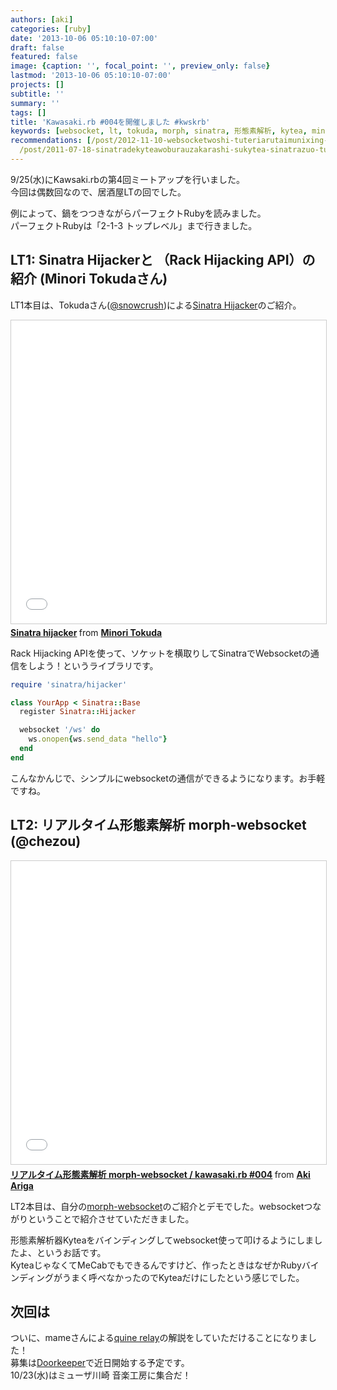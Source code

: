 ```yaml
---
authors: [aki]
categories: [ruby]
date: '2013-10-06 05:10:10-07:00'
draft: false
featured: false
image: {caption: '', focal_point: '', preview_only: false}
lastmod: '2013-10-06 05:10:10-07:00'
projects: []
subtitle: ''
summary: ''
tags: []
title: 'Kawasaki.rb #004を開催しました #kwskrb'
keywords: [websocket, lt, tokuda, morph, sinatra, 形態素解析, kytea, minori, 通信, リアルタイム]
recommendations: [/post/2012-11-10-websocketwoshi-tuteriarutaimunixing-tai-su-jie-xi-wosurumorph-websocketwozuo-tutemita/,
  /post/2011-07-18-sinatradekyteawoburauzakarashi-sukytea-sinatrazuo-tutemita/, /post/2014-04-26-kawasaki-dot-rb-number-011-wokai-cui-simasita-number-kwskrb/]
---
```


9/25(水)にKawsaki.rbの第4回ミートアップを行いました。  
今回は偶数回なので、居酒屋LTの回でした。

例によって、鍋をつつきながらパーフェクトRubyを読みました。  
パーフェクトRubyは「2-1-3 トップレベル」まで行きました。

## LT1: Sinatra Hijackerと （Rack Hijacking API）の紹介 (Minori Tokudaさん)
LT1本目は、Tokudaさん([@snowcrush](https://twitter.com/snowcrush))による[Sinatra Hijacker](https://github.com/minoritea/sinatra-hijacker)のご紹介。

<iframe src="//www.slideshare.net/slideshow/embed_code/key/BSA3YyJloFxpdA" width="595" height="485" frameborder="0" marginwidth="0" marginheight="0" scrolling="no" style="border:1px solid #CCC; border-width:1px; margin-bottom:5px; max-width: 100%;" allowfullscreen> </iframe> <div style="margin-bottom:5px"> <strong> <a href="//www.slideshare.net/minoritokuda/sinatra-hijacker" title="Sinatra hijacker" target="_blank">Sinatra hijacker</a> </strong> from <strong><a href="//www.slideshare.net/minoritokuda" target="_blank">Minori Tokuda</a></strong> </div>

Rack Hijacking APIを使って、ソケットを横取りしてSinatraでWebsocketの通信をしよう！というライブラリです。

```rb
require 'sinatra/hijacker'

class YourApp < Sinatra::Base
  register Sinatra::Hijacker

  websocket '/ws' do
    ws.onopen{ws.send_data "hello"}
  end
end
```

こんなかんじで、シンプルにwebsocketの通信ができるようになります。お手軽ですね。

## LT2: リアルタイム形態素解析 morph-websocket (@chezou)
<iframe src="//www.slideshare.net/slideshow/embed_code/key/mUUmC2lBKEjKIP" width="595" height="485" frameborder="0" marginwidth="0" marginheight="0" scrolling="no" style="border:1px solid #CCC; border-width:1px; margin-bottom:5px; max-width: 100%;" allowfullscreen> </iframe> <div style="margin-bottom:5px"> <strong> <a href="//www.slideshare.net/chezou/morphwebsocket" title="リアルタイム形態素解析 morph-websocket / kawasaki.rb #004" target="_blank">リアルタイム形態素解析 morph-websocket / kawasaki.rb #004</a> </strong> from <strong><a href="//www.slideshare.net/chezou" target="_blank">Aki Ariga</a></strong> </div>

LT2本目は、自分の[morph-websocket](https://chezo.uno/post/2012-11-10-websocketwoshi-tuteriarutaimunixing-tai-su-jie-xi-wosurumorph-websocketwozuo-tutemita/)のご紹介とデモでした。websocketつながりということで紹介させていただきました。

形態素解析器Kyteaをバインディングしてwebsocket使って叩けるようにしましたよ、というお話です。  
KyteaじゃなくてMeCabでもできるんですけど、作ったときはなぜかRubyバインディングがうまく呼べなかったのでKyteaだけにしたという感じでした。

## 次回は
ついに、mameさんによる[quine relay](https://github.com/mame/quine-relay)の解説をしていただけることになりました！  
募集は[Doorkeeper](http://kawasakirb.doorkeeper.jp/)で近日開始する予定です。  
10/23(水)はミューザ川崎 音楽工房に集合だ！